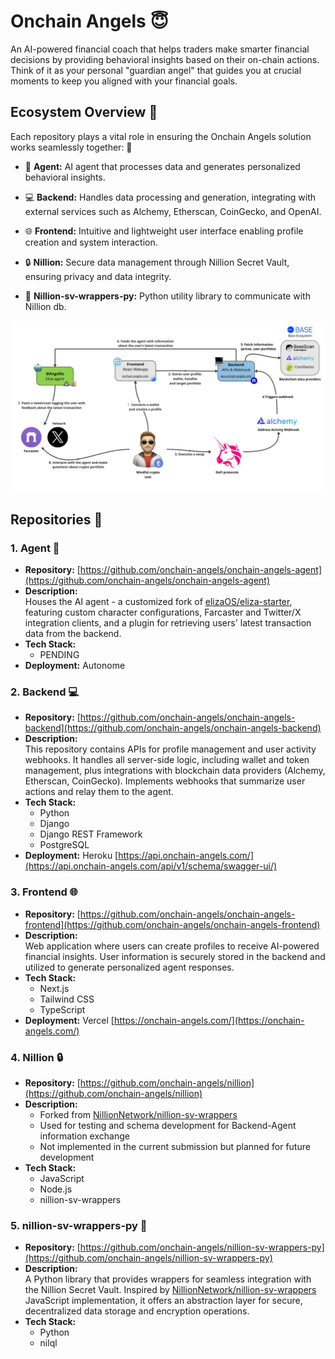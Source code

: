 # Onchain Angels 😇

An AI-powered financial coach that helps traders make smarter financial decisions by providing behavioral insights based on their on-chain actions. Think of it as your personal "guardian angel" that guides you at crucial moments to keep you aligned with your financial goals.

## Ecosystem Overview 🌟

Each repository plays a vital role in ensuring the Onchain Angels solution works seamlessly together: 🤝

- 🤖 **Agent:** AI agent that processes data and generates personalized behavioral insights.

- 💻 **Backend:** Handles data processing and generation, integrating with external services such as Alchemy, Etherscan, CoinGecko, and OpenAI.

- 🌐 **Frontend:** Intuitive and lightweight user interface enabling profile creation and system interaction.

- 🔒 **Nillion:** Secure data management through Nillion Secret Vault, ensuring privacy and data integrity.

- 🐍 **Nillion-sv-wrappers-py:** Python utility library to communicate with Nillion db.

<img src="https://github.com/onchain-angels/.github/blob/master/profile/images/workflow_v2.jpg" alt="workflow"/>

## Repositories 🚀

### 1. **Agent** 🤖

- **Repository:** [https://github.com/onchain-angels/onchain-angels-agent](https://github.com/onchain-angels/onchain-angels-agent)
- **Description:**  
    Houses the AI agent - a customized fork of [elizaOS/eliza-starter](https://github.com/elizaOS/eliza-starter), featuring custom character configurations, Farcaster and Twitter/X integration clients, and a plugin for retrieving users' latest transaction data from the backend.
- **Tech Stack:**
  - PENDING
- **Deployment:** Autonome

### 2. **Backend** 💻

- **Repository:**
    [https://github.com/onchain-angels/onchain-angels-backend](https://github.com/onchain-angels/onchain-angels-backend)
- **Description:**  
    This repository contains APIs for profile management and user activity webhooks. It handles all server-side logic, including wallet and token management, plus integrations with blockchain data providers (Alchemy, Etherscan, CoinGecko). Implements webhooks that summarize user actions and relay them to the agent.
- **Tech Stack:**
  - Python
  - Django
  - Django REST Framework
  - PostgreSQL
- **Deployment:** Heroku [https://api.onchain-angels.com/](https://api.onchain-angels.com/api/v1/schema/swagger-ui/)

### 3. **Frontend** 🌐

- **Repository:** [https://github.com/onchain-angels/onchain-angels-frontend](https://github.com/onchain-angels/onchain-angels-frontend)
- **Description:**  
    Web application where users can create profiles to receive AI-powered financial insights. User information is securely stored in the backend and utilized to generate personalized agent responses.
- **Tech Stack:**
  - Next.js
  - Tailwind CSS
  - TypeScript
- **Deployment:** Vercel [https://onchain-angels.com/](https://onchain-angels.com/)

### 4. **Nillion** 🔒

- **Repository:** [https://github.com/onchain-angels/nillion](https://github.com/onchain-angels/nillion)
- **Description:**  
  - Forked from [NillionNetwork/nillion-sv-wrappers](https://github.com/NillionNetwork/nillion-sv-wrappers)
  - Used for testing and schema development for Backend-Agent information exchange
  - Not implemented in the current submission but planned for future development
- **Tech Stack:**
  - JavaScript
  - Node.js
  - nillion-sv-wrappers

### 5. **nillion-sv-wrappers-py** 🐍

- **Repository:** [https://github.com/onchain-angels/nillion-sv-wrappers-py](https://github.com/onchain-angels/nillion-sv-wrappers-py)
- **Description:**  
    A Python library that provides wrappers for seamless integration with the Nillion Secret Vault. Inspired by [NillionNetwork/nillion-sv-wrappers](https://github.com/NillionNetwork/nillion-sv-wrappers) JavaScript implementation, it offers an abstraction layer for secure, decentralized data storage and encryption operations.
- **Tech Stack:**
  - Python
  - nilql
